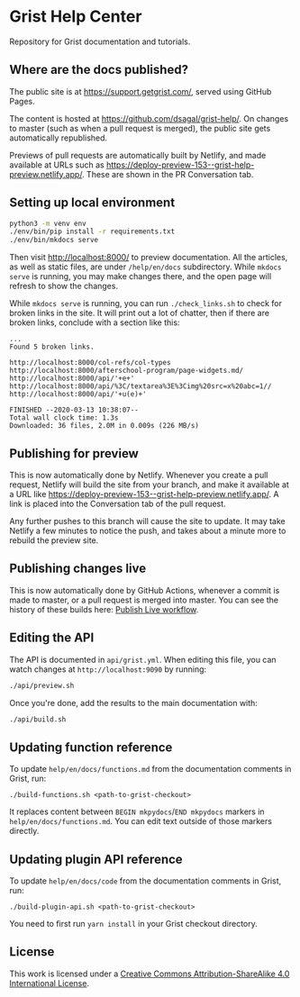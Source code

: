 # Grist Help Center

Repository for Grist documentation and tutorials.

## Where are the docs published?

The public site is at <https://support.getgrist.com/>, served using GitHub Pages.

The content is hosted at <https://github.com/dsagal/grist-help/>. On changes to master (such as
when a pull request is merged), the public site gets automatically republished.

Previews of pull requests are automatically built by Netlify, and made available at URLs such as
<https://deploy-preview-153--grist-help-preview.netlify.app/>. These are shown in the PR
Conversation tab.

## Setting up local environment

``` sh
python3 -m venv env
./env/bin/pip install -r requirements.txt
./env/bin/mkdocs serve
```

Then visit <http://localhost:8000/> to preview documentation. All the articles,
as well as static files, are under `/help/en/docs` subdirectory. While `mkdocs serve`
is running, you may make changes there, and the open page will refresh to show
the changes.

While `mkdocs serve` is running, you can run `./check_links.sh` to check
for broken links in the site.  It will print out a lot of chatter, then
if there are broken links, conclude with a section like this:

```
...
Found 5 broken links.

http://localhost:8000/col-refs/col-types
http://localhost:8000/afterschool-program/page-widgets.md/
http://localhost:8000/api/'+e+'
http://localhost:8000/api/%3C/textarea%3E%3Cimg%20src=x%20abc=1//
http://localhost:8000/api/'+u(e)+'

FINISHED --2020-03-13 10:38:07--
Total wall clock time: 1.3s
Downloaded: 36 files, 2.0M in 0.009s (226 MB/s)
```

## Publishing for preview

This is now automatically done by Netlify. Whenever you create a pull request, Netlify will build
the site from your branch, and make it available at a URL like
<https://deploy-preview-153--grist-help-preview.netlify.app/>. A link is placed into the
Conversation tab of the pull request.

Any further pushes to this branch will cause the site to update. It may take Netlify a few minutes
to notice the push, and takes about a minute more to rebuild the preview site.

## Publishing changes live

This is now automatically done by GitHub Actions, whenever a commit is made to master, or a pull
request is merged into master. You can see the history of these builds here: [Publish Live
workflow](https://github.com/gristlabs/grist-help/actions/workflows/publish-live.yml).

## Editing the API

The API is documented in `api/grist.yml`.  When editing this file, you
can watch changes at `http://localhost:9090` by running:

``` sh
./api/preview.sh
```

Once you're done, add the results to the main documentation with:

``` sh
./api/build.sh
```

## Updating function reference

To update `help/en/docs/functions.md` from the documentation comments in Grist, run:

```
./build-functions.sh <path-to-grist-checkout>
```

It replaces content between `BEGIN mkpydocs`/`END mkpydocs` markers in `help/en/docs/functions.md`. You
can edit text outside of those markers directly.

## Updating plugin API reference

To update `help/en/docs/code` from the documentation comments in Grist, run:

```
./build-plugin-api.sh <path-to-grist-checkout>
```

You need to first run `yarn install` in your Grist checkout directory.

## License

This work is licensed under a
[Creative Commons Attribution-ShareAlike 4.0 International License](LICENSE.txt).
